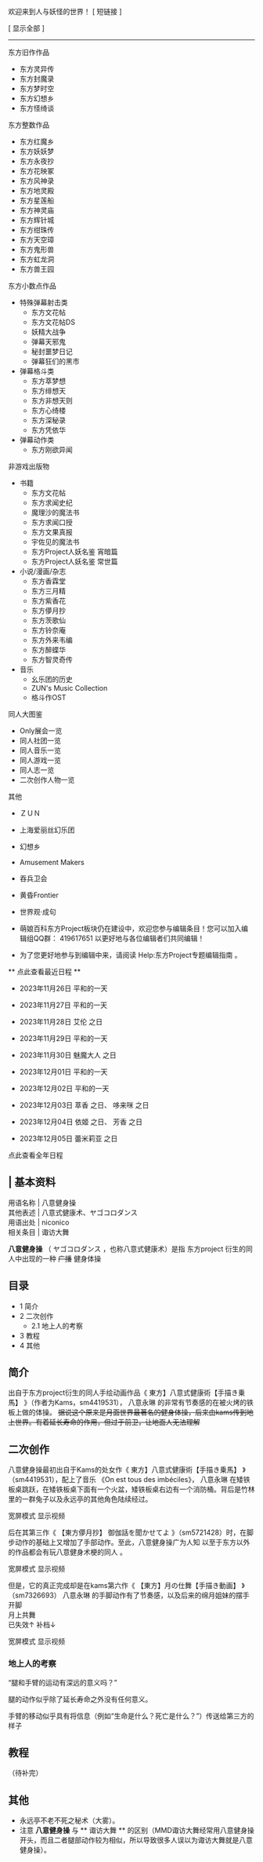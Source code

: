 欢迎来到人与妖怪的世界！  [  短链接  ]

[ 显示全部 ]

* * *

东方旧作作品

  * 东方灵异传 
  * 东方封魔录 
  * 东方梦时空 
  * 东方幻想乡 
  * 东方怪绮谈 

东方整数作品

  * 东方红魔乡 
  * 东方妖妖梦 
  * 东方永夜抄 
  * 东方花映冢 
  * 东方风神录 
  * 东方地灵殿 
  * 东方星莲船 
  * 东方神灵庙 
  * 东方辉针城 
  * 东方绀珠传 
  * 东方天空璋 
  * 东方鬼形兽 
  * 东方虹龙洞 
  * 东方兽王园 

东方小数点作品

  * 特殊弹幕射击类 
    * 东方文花帖 
    * 东方文花帖DS 
    * 妖精大战争 
    * 弹幕天邪鬼 
    * 秘封噩梦日记 
    * 弹幕狂们的黑市 
  * 弹幕格斗类 
    * 东方萃梦想 
    * 东方绯想天 
    * 东方非想天则 
    * 东方心绮楼 
    * 东方深秘录 
    * 东方凭依华 
  * 弹幕动作类 
    * 东方刚欲异闻 

非游戏出版物

  * 书籍 
    * 东方文花帖 
    * 东方求闻史纪 
    * 魔理沙的魔法书 
    * 东方求闻口授 
    * 东方文果真报 
    * 宇佐见的魔法书 
    * 东方Project人妖名鉴 宵暗篇 
    * 东方Project人妖名鉴 常世篇 
  * 小说/漫画/杂志 
    * 东方香霖堂 
    * 东方三月精 
    * 东方紫香花 
    * 东方儚月抄 
    * 东方茨歌仙 
    * 东方铃奈庵 
    * 东方外来韦编 
    * 东方醉蝶华 
    * 东方智灵奇传 
  * 音乐 
    * 幺乐团的历史 
    * ZUN's Music Collection 
    * 格斗作OST 

同人大图鉴

  * Only展会一览 
  * 同人社团一览 
  * 同人音乐一览 
  * 同人游戏一览 
  * 同人志一览 
  * 二次创作人物一览 

其他

  * ＺＵＮ 
  * 上海爱丽丝幻乐团 
  * 幻想乡 
  * Amusement Makers 
  * 吞兵卫会 
  * 黄昏Frontier 
  * 世界观·成句 

  * 萌娘百科东方Project板块仍在建设中，欢迎您参与编辑条目！您可以加入编辑组QQ群：  419617651  以更好地与各位编辑者们共同编辑！ 
  * 为了您更好地参与到编辑中来，请阅读  Help:东方Project专题编辑指南  。   

** 点此查看最近日程  **

  * 2023年11月26日 平和的一天 
  * 2023年11月27日 平和的一天 
  * 2023年11月28日  艾伦  之日 
  * 2023年11月29日 平和的一天 
  * 2023年11月30日  魅魔大人  之日 

  * 2023年12月01日 平和的一天 
  * 2023年12月02日 平和的一天 
  * 2023年12月03日  萃香  之日、  哆来咪  之日 
  * 2023年12月04日  依姬  之日、  芳香  之日 
  * 2023年12月05日  蕾米莉亚  之日 

点此查看全年日程

|  **基本资料**  
---  
用语名称  |  八意健身操   
其他表述  |  八意式健康术、ヤゴコロダンス   
用语出处  |  niconico   
相关条目  |  诹访大舞   
  
**八意健身操** （  ヤゴコロダンス  ，也称八意式健康术）是指  东方project  衍生的同人中出现的一种 ~~广播~~ 健身体操

##  目录

  * 1  简介 
  * 2  二次创作 
    * 2.1  地上人的考察 
  * 3  教程 
  * 4  其他 

##  简介

出自于东方project衍生的同人手绘动画作品《  東方】八意式健康術【手描き乗馬】  》（作者为Kams，sm4419531），  八意永琳
的非常有节奏感的在被火烤的铁板上做的体操。
~~据说这个原来是月面世界最著名的健身体操，后来由kams传到地上世界。有着延长寿命的作用，但过于前卫，让地面人无法理解~~

##  二次创作

八意健身操最初出自于Kams的处女作《  東方】八意式健康術【手描き乗馬】  》（sm4419531），配上了音乐 《On est tous des
imbéciles》，  八意永琳
在矮铁板桌跳跃，在矮铁板桌下面有一个火盆，矮铁板桌右边有一个消防桶。背后是竹林里的一群兔子以及永远亭的其他角色陆续经过。

宽屏模式  显示视频

后在其第三作《  【東方儚月抄】 御伽話を聞かせてよ  》（sm5721428）时，在脚步动作的基础上又增加了手部动作。至此，八意健身操广为人知
以至于东方以外的作品都会有玩八意健身术梗的同人  。

宽屏模式  显示视频

但是，它的真正完成却是在kams第六作《  【東方】月の仕舞【手描き動画】  》（sm7326693）  八意永琳
的手脚动作有了节奏感，以及后来的绵月姐妹的摆手开脚  
月上共舞  
已失效↑ 补档↓

宽屏模式  显示视频

  

###  地上人的考察

“腿和手臂的运动有深远的意义吗？”

腿的动作似乎除了延长寿命之外没有任何意义。

手臂的移动似乎具有将信息（例如“生命是什么？死亡是什么？”）传送给第三方的样子

##  教程

（待补完）

##  其他

  * 永远亭不老不死之秘术（大雾）。 
  * 注意 **八意健身操** 与 ** 诹访大舞  ** 的区别（MMD诹访大舞经常用八意健身操开头，而且二者腿部动作较为相似，所以导致很多人误以为诹访大舞就是八意健身操）。 

